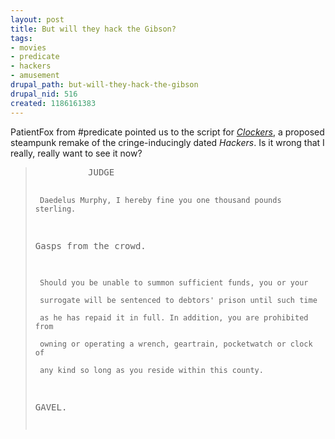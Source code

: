```yaml
--- 
layout: post
title: But will they hack the Gibson?
tags: 
- movies
- predicate
- hackers
- amusement
drupal_path: but-will-they-hack-the-gibson
drupal_nid: 516
created: 1186161383
---
```

PatientFox from #predicate pointed us to the script for <i><a href="http://www.xorph.com/clockers/clockers.html">Clockers</a></i>, a proposed steampunk remake of the cringe-inducingly dated <i>Hackers</i>. Is it wrong that I really, really want to see it now?



<blockquote><pre>          JUDGE



     Daedelus Murphy, I hereby fine you one thousand pounds sterling.



Gasps from the crowd.



     Should you be unable to summon sufficient funds, you or your

     surrogate will be sentenced to debtors' prison until such time

     as he has repaid it in full. In addition, you are prohibited from

     owning or operating a wrench, geartrain, pocketwatch or clock of

     any kind so long as you reside within this county.



GAVEL.<pre></blockquote>
